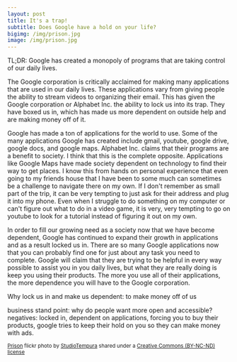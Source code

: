 ```yaml
---
layout: post
title: It's a trap!
subtitle: Does Google have a hold on your life?
bigimg: /img/prison.jpg
image: /img/prison.jpg
---
```

TL;DR: Google has created a monopoly of programs that are taking control of our daily lives.

The Google corporation is critically acclaimed for making many applications that are used in our daily lives. These applications vary from giving people the ability to stream videos to organizing their email. This has given the Google corporation or Alphabet Inc. the ability to lock us into its trap. They have boxed us in, which has made us more dependent on outside help and are making money off of it.

Google has made a ton of applications for the world to use. Some of the many applications Google has created include gmail, youtube, google drive, google docs, and google maps. Alphabet Inc. claims that their programs are a benefit to society. I think that this is the complete opposite. Applications like Google Maps have made society dependent on technology to find their way to get places. I know this from hands on personal experience that even going to my friends house that I have been to some much can sometimes be a challenge to navigate there on my own. If I don't remember as small part of the trip, it can be very tempting to just ask for their address and plug it into my phone. Even when I struggle to do something on my computer or can't figure out what to do in a video game, it is very, very tempting to go on youtube to look for a tutorial instead of figuring it out on my own.

In order to fill our growing need as a society now that we have become dependent, Google has continued to expand their growth in applications and as a result locked us in. There are so many Google applications now that you can probably find one for just about any task you need to complete. Google will claim that they are trying to be helpful in every way possible to assist you in you daily lives, but what they are really doing is keep you using their products. The more you use all of their applications, the more dependence you will have to the Google corporation.




Why lock us in and make us dependent: to make money off of us

business stand point: why do people want more open and accessible?   
negatives: locked in, dependent on applications, forcing you to buy their products, google tries to keep their hold on you so they can make money with ads.


<small><a title="Prison" href="https://flickr.com/photos/zero101/4014410294">Prison</a> flickr photo by <a href="https://flickr.com/people/zero101">StudioTempura</a> shared under a <a href="https://creativecommons.org/licenses/by-nc-nd/2.0/">Creative Commons (BY-NC-ND) license</a> </small>
